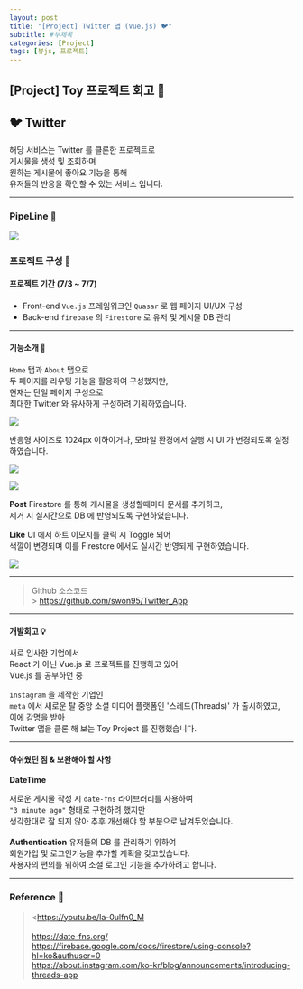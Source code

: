 ```yaml
---
layout: post
title: "[Project] Twitter 앱 (Vue.js) 🐦"
subtitle: #부제목
categories: [Project]
tags: [뷰js, 프로젝트]
---
```


## [Project] Toy 프로젝트 회고 🚝

## 🐦 Twitter

해당 서비스는 Twitter 를 클론한 프로젝트로<br>
게시물을 생성 및 조회하며<br>
원하는 게시물에 좋아요 기능을 통해<br>
유저들의 반응을 확인할 수 있는 서비스 입니다.

---

### PipeLine 🔮

![](https://img1.daumcdn.net/thumb/R1280x0/?scode=mtistory2&fname=https%3A%2F%2Fblog.kakaocdn.net%2Fdn%2Fsrxye%2FbtsmRr3bFaU%2FvUDp0HSdqrOolc7AkX7RxK%2Fimg.png)

### 프로젝트 구성 🌱

#### 프로젝트 기간 (7/3 ~ 7/7)

- Front-end
  `Vue.js` 프레임워크인 `Quasar` 로 웹 페이지 UI/UX 구성
  <br>
- Back-end
  `firebase` 의 `Firestore` 로 유저 및 게시물 DB 관리

---

#### 기능소개 🔨

`Home` 탭과 `About` 탭으로<br>
두 페이지를 라우팅 기능을 활용하여 구성했지만,<br>
현재는 단일 페이지 구성으로<br>
최대한 Twitter 와 유사하게 구성하려 기획하였습니다.

![](https://img1.daumcdn.net/thumb/R1280x0/?scode=mtistory2&fname=https%3A%2F%2Fblog.kakaocdn.net%2Fdn%2FdELRVz%2FbtsmRoL8tH1%2F8bKeukn9TPqblEqnkkWgKK%2Fimg.png)

반응형 사이즈로 1024px 이하이거나,
모바일 환경에서 실행 시 UI 가 변경되도록 설정하였습니다.

![](https://img1.daumcdn.net/thumb/R1280x0/?scode=mtistory2&fname=https%3A%2F%2Fblog.kakaocdn.net%2Fdn%2FbnJX5G%2FbtsmQqxkx7n%2FqL6UOezmQyRg8KX1vOiRt0%2Fimg.png)

![](https://blog.kakaocdn.net/dn/bDHJup/btsmRsA0YP9/TeDUNz3HH7Glgw9050BKr0/img.gif)

**Post**
Firestore 를 통해 게시물을 생성할때마다 문서를 추가하고,<br>
제거 시 실시간으로 DB 에 반영되도록 구현하였습니다.

**Like**
UI 에서 하트 이모지를 클릭 시 Toggle 되어<br>
색깔이 변경되며 이를 Firestore 에서도 실시간 반영되게 구현하였습니다.

![](https://blog.kakaocdn.net/dn/csWhCq/btsmYMyxVTK/5AKomdMKTBKiQqgqwewD10/img.gif)

---

> Github 소스코드<br> > <https://github.com/swon95/Twitter_App>

---

#### 개발회고 💡

새로 입사한 기업에서<br>
React 가 아닌 Vue.js 로 프로젝트를 진행하고 있어<br>
Vue.js 를 공부하던 중<br>

`instagram` 을 제작한 기업인<br>
`meta` 에서 새로운 탈 중앙 소셜 미디어 플랫폼인 '스레드(Threads)' 가 출시하였고,<br>
이에 감명을 받아<br>
Twitter 앱을 클론 해 보는 Toy Project 를 진행했습니다.<br>

---

#### 아쉬웠던 점 & 보완해야 할 사항

**DateTime**

새로운 게시물 작성 시 `date-fns` 라이브러리를 사용하여<br>
`"3 minute ago"` 형태로 구현하려 했지만<br>
생각한대로 잘 되지 않아 추후 개선해야 할 부분으로 남겨두었습니다.<br>
<br>
**Authentication**
유저들의 DB 를 관리하기 위하여<br>
회원가입 및 로그인기능을 추가할 계획을 갖고있습니다.<br>
사용자의 편의를 위하여 소셜 로그인 기능을 추가하려고 합니다.

---

### Reference 🌊

> <https://youtu.be/la-0ulfn0_M<br><br><https://date-fns.org/><br><https://firebase.google.com/docs/firestore/using-console?hl=ko&authuser=0><br><https://about.instagram.com/ko-kr/blog/announcements/introducing-threads-app>
